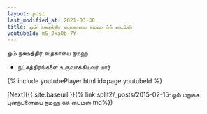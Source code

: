 ```yaml
---
layout: post
last_modified_at: 2021-03-30
title: ஓம் நக்ஷத்திர ஸதகாயை நமஹ ௧௧ டைம்ஸ்
youtubeId: mS_JxaOb-7Y
---
```

 
 
 ஓம் நக்ஷத்திர ஸதகாயை நமஹ  
 
 -  நட்சத்திரங்களை உருவாக்கியவர் யார் 
 
  
 
  
 
 
 
 
 
 


{% include youtubePlayer.html id=page.youtubeId %}
 
[Next]({{ site.baseurl }}{% link  split2/_posts/2015-02-15-ஓம் மறுக்க புனற்பனையை நமஹ ௧௧ டைம்ஸ்.md%})
 
